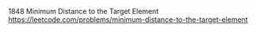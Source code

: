 1848 Minimum Distance to the Target Element https://leetcode.com/problems/minimum-distance-to-the-target-element